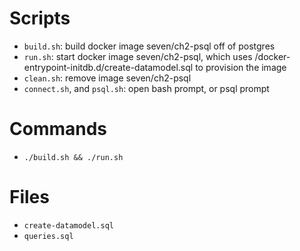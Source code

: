 # Scripts

 * `build.sh`: build docker image seven/ch2-psql off of postgres
 * `run.sh`: start docker image seven/ch2-psql, which uses /docker-entrypoint-initdb.d/create-datamodel.sql to provision the image
 * `clean.sh`: remove image seven/ch2-psql
 * `connect.sh`, and `psql.sh`: open bash prompt, or psql prompt

# Commands

 * `./build.sh && ./run.sh`

# Files

 * `create-datamodel.sql`
 * `queries.sql`